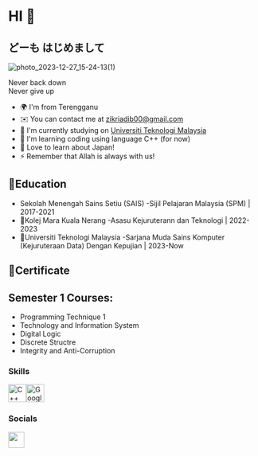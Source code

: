 HI 👋
===========================

どーも はじめまして
----------

![photo_2023-12-27_15-24-13(1)](https://github.com/AdibZikrii/AdibZikrii/assets/148741068/1ac6ac57-a24d-49e8-9494-a84e23ab9958)

Never back down  
Never give up

* 🌍  I'm from Terengganu
* ✉️  You can contact me at [zikriadib00@gmail.com](mailto:zikriadib00@gmail.com)
* 🚀  I'm currently studying on [Universiti Teknologi Malaysia](http://https://www.utm.my/)
* 🧠  I'm learning coding using language C++ (for now)
* 🤝  Love to learn about Japan!
* ⚡  Remember that Allah is always with us!

📖Education
-----------
* Sekolah Menengah Sains Setiu (SAIS) 
  -Sijil Pelajaran Malaysia (SPM) | 2017-2021
* 🔘Kolej Mara Kuala Nerang
  -Asasu Kejuruterann dan Teknologi | 2022-2023
* 🔘Universiti Teknologi Malaysia
  -Sarjana Muda Sains Komputer (Kejuruteraan Data) Dengan Kepujian | 2023-Now
  

📜Certificate
--------------



Semester 1 Courses:
-------------------
*  Programming Technique 1
*  Technology and Information System
*  Digital Logic
*  Discrete Structre
*  Integrity and Anti-Corruption


### Skills

<p align="left">
<a href="https://docs.microsoft.com/en-us/cpp/?view=msvc-170" target="_blank" rel="noreferrer"><img src="https://raw.githubusercontent.com/danielcranney/readme-generator/main/public/icons/skills/cplusplus-colored.svg" width="36" height="36" alt="C++" /></a><a href="https://cloud.google.com/" target="_blank" rel="noreferrer"><img src="https://raw.githubusercontent.com/danielcranney/readme-generator/main/public/icons/skills/googlecloud-colored.svg" width="36" height="36" alt="Google Cloud" /></a>
</p>

### Socials

<p align="left"> <a href="https://www.github.com/AdibZikrii" target="_blank" rel="noreferrer"> <picture> <source media="(prefers-color-scheme: dark)" srcset="https://raw.githubusercontent.com/danielcranney/readme-generator/main/public/icons/socials/github-dark.svg" /> <source media="(prefers-color-scheme: light)" srcset="https://raw.githubusercontent.com/danielcranney/readme-generator/main/public/icons/socials/github.svg" /> <img src="https://raw.githubusercontent.com/danielcranney/readme-generator/main/public/icons/socials/github.svg" width="32" height="32" /> </picture> </a></p>
